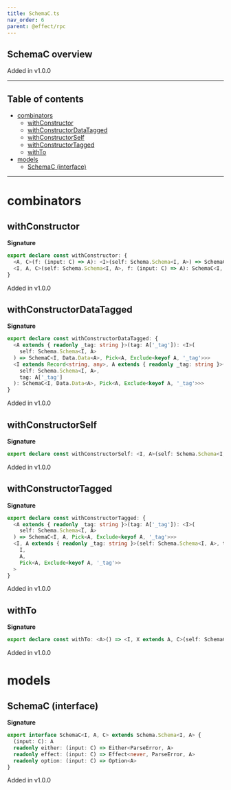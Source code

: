 ```yaml
---
title: SchemaC.ts
nav_order: 6
parent: @effect/rpc
---
```


## SchemaC overview

Added in v1.0.0

---

<h2 class="text-delta">Table of contents</h2>

- [combinators](#combinators)
  - [withConstructor](#withconstructor)
  - [withConstructorDataTagged](#withconstructordatatagged)
  - [withConstructorSelf](#withconstructorself)
  - [withConstructorTagged](#withconstructortagged)
  - [withTo](#withto)
- [models](#models)
  - [SchemaC (interface)](#schemac-interface)

---

# combinators

## withConstructor

**Signature**

```ts
export declare const withConstructor: {
  <A, C>(f: (input: C) => A): <I>(self: Schema.Schema<I, A>) => SchemaC<I, A, C>
  <I, A, C>(self: Schema.Schema<I, A>, f: (input: C) => A): SchemaC<I, A, C>
}
```

Added in v1.0.0

## withConstructorDataTagged

**Signature**

```ts
export declare const withConstructorDataTagged: {
  <A extends { readonly _tag: string }>(tag: A['_tag']): <I>(
    self: Schema.Schema<I, A>
  ) => SchemaC<I, Data.Data<A>, Pick<A, Exclude<keyof A, '_tag'>>>
  <I extends Record<string, any>, A extends { readonly _tag: string }>(
    self: Schema.Schema<I, A>,
    tag: A['_tag']
  ): SchemaC<I, Data.Data<A>, Pick<A, Exclude<keyof A, '_tag'>>>
}
```

Added in v1.0.0

## withConstructorSelf

**Signature**

```ts
export declare const withConstructorSelf: <I, A>(self: Schema.Schema<I, A>) => SchemaC<I, A, A>
```

Added in v1.0.0

## withConstructorTagged

**Signature**

```ts
export declare const withConstructorTagged: {
  <A extends { readonly _tag: string }>(tag: A['_tag']): <I>(
    self: Schema.Schema<I, A>
  ) => SchemaC<I, A, Pick<A, Exclude<keyof A, '_tag'>>>
  <I, A extends { readonly _tag: string }>(self: Schema.Schema<I, A>, tag: A['_tag']): SchemaC<
    I,
    A,
    Pick<A, Exclude<keyof A, '_tag'>>
  >
}
```

Added in v1.0.0

## withTo

**Signature**

```ts
export declare const withTo: <A>() => <I, X extends A, C>(self: SchemaC<I, X, C>) => SchemaC<I, A, C>
```

Added in v1.0.0

# models

## SchemaC (interface)

**Signature**

```ts
export interface SchemaC<I, A, C> extends Schema.Schema<I, A> {
  (input: C): A
  readonly either: (input: C) => Either<ParseError, A>
  readonly effect: (input: C) => Effect<never, ParseError, A>
  readonly option: (input: C) => Option<A>
}
```

Added in v1.0.0
